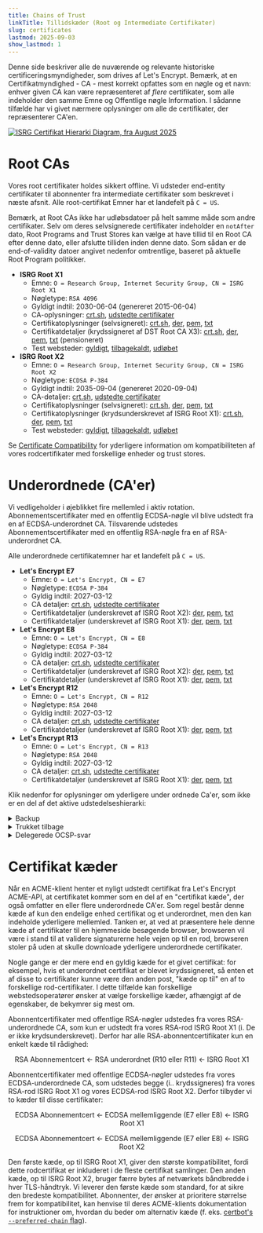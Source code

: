 ```yaml
---
title: Chains of Trust
linkTitle: Tillidskæder (Root og Intermediate Certifikater)
slug: certificates
lastmod: 2025-09-03
show_lastmod: 1
---
```


Denne side beskriver alle de nuværende og relevante historiske certificeringsmyndigheder, som drives af Let's Encrypt. Bemærk, at en Certifikatmyndighed - CA - mest korrekt opfattes som en nøgle og et navn: enhver given CA kan være repræsenteret af _flere_ certifikater, som alle indeholder den samme Emne og Offentlige nøgle Information. I sådanne tilfælde har vi givet nærmere oplysninger om alle de certifikater, der repræsenterer CA'en.

[![ISRG Certifikat Hierarki Diagram, fra August 2025](/images/isrg-hierarchy.png)](/images/isrg-hierarchy.png)

# Root CAs

Vores root certifikater holdes sikkert offline. Vi udsteder end-entity certifikater til abonnenter fra intermediate certifikater som beskrevet i næste afsnit. Alle root-certifikat Emner har et landefelt på `C = US`.

Bemærk, at Root CAs ikke har udløbsdatoer på helt samme måde som andre certifikater. Selv om deres selvsignerede certifikater indeholder en `notAfter` dato, Root Programs and Trust Stores kan vælge at have tillid til en Root CA efter denne dato, eller afslutte tilliden inden denne dato. Som sådan er de end-of-validity datoer angivet nedenfor omtrentlige, baseret på aktuelle Root Program politikker.

* **ISRG Root X1**
  * Emne: `O = Research Group, Internet Security Group, CN = ISRG Root X1`
  * Nøgletype: `RSA 4096`
  * Gyldigt indtil: 2030-06-04 (genereret 2015-06-04)
  * CA-oplysninger: [crt.sh](https://crt.sh/?caid=7394), [udstedte certifikater](https://crt.sh/?Identity=%25&iCAID=7394)
  * Certifikatoplysninger (selvsigneret): [crt.sh](https://crt.sh/?id=9314791), [der](/certs/isrgrootx1.der), [pem](/certs/isrgrootx1.pem), [txt](/certs/isrgrootx1.txt)
  * Certifikatdetaljer (krydssigneret af DST Root CA X3): [crt.sh](https://crt.sh/?id=3958242236), [der](/certs/isrg-root-x1-cross-signed.der), [pem](/certs/isrg-root-x1-cross-signed.pem), [txt](/certs/isrg-root-x1-cross-signed.txt) (pensioneret)
  * Test websteder: [gyldigt](https://valid-isrgrootx1.letsencrypt.org/), [tilbagekaldt](https://revoked-isrgrootx1.letsencrypt.org/), [udløbet](https://expired-isrgrootx1.letsencrypt.org/)
* **ISRG Root X2**
  * Emne: `O = Research Group, Internet Security Group, CN = ISRG Root X2`
  * Nøgletype: `ECDSA P-384`
  * Gyldigt indtil: 2035-09-04 (genereret 2020-09-04)
  * CA-detaljer: [crt.sh](https://crt.sh/?caid=183269), [udstedte certifikater](https://crt.sh/?Identity=%25&iCAID=183269)
  * Certifikatoplysninger (selvsigneret): [crt.sh](https://crt.sh/?id=3335562555), [der](/certs/isrg-root-x2.der), [pem](/certs/isrg-root-x2.pem), [txt](/certs/isrg-root-x2.txt)
  * Certifikatoplysninger (krydsunderskrevet af ISRG Root X1): [crt.sh](https://crt.sh/?id=3334561878), [der](/certs/isrg-root-x2-cross-signed.der), [pem](/certs/isrg-root-x2-cross-signed.pem), [txt](/certs/isrg-root-x2-cross-signed.txt)
  * Test websteder: [gyldigt](https://valid-isrgrootx2.letsencrypt.org/), [tilbagekaldt](https://revoked-isrgrootx2.letsencrypt.org/), [udløbet](https://expired-isrgrootx2.letsencrypt.org/)

Se [Certificate Compatibility](/docs/cert-compat) for yderligere information om kompatibiliteten af vores rodcertifikater med forskellige enheder og trust stores.

# Underordnede (CA'er)

Vi vedligeholder i øjeblikket fire mellemled i aktiv rotation. Abonnementscertifikater med en offentlig ECDSA-nøgle vil blive udstedt fra en af ECDSA-underordnet CA. Tilsvarende udstedes Abonnementscertifikater med en offentlig RSA-nøgle fra en af RSA-underordnet CA.

Alle underordnede certifikatemner har et landefelt på `C = US`.

* **Let's Encrypt E7**
  * Emne: `O = Let's Encrypt, CN = E7`
  * Nøgletype: `ECDSA P-384`
  * Gyldig indtil: 2027-03-12
  * CA detaljer: [crt.sh](https://crt.sh/?caid=295813), [udstedte certifikater](https://crt.sh/?Identity=%25&iCAID=295813)
  * Certifikatdetaljer (underskrevet af ISRG Root X2): [der](/certs/2024/e7.der), [pem](/certs/2024/e7.pem), [txt](/certs/2024/e7.txt)
  * Certifikatdetaljer (underskrevet af ISRG Root X1): [der](/certs/2024/e7-cross.der), [pem](/certs/2024/e7-cross.pem), [txt](/certs/2024/e7-cross.txt)
* **Let's Encrypt E8**
  * Emne: `O = Let's Encrypt, CN = E8`
  * Nøgletype: `ECDSA P-384`
  * Gyldig indtil: 2027-03-12
  * CA detaljer: [crt.sh](https://crt.sh/?caid=295809), [udstedte certifikater](https://crt.sh/?Identity=%25&iCAID=295809)
  * Certifikatdetaljer (underskrevet af ISRG Root X2): [der](/certs/2024/e8.der), [pem](/certs/2024/e8.pem), [txt](/certs/2024/e8.txt)
  * Certifikatdetaljer (underskrevet af ISRG Root X1): [der](/certs/2024/e8-cross.der), [pem](/certs/2024/e8-cross.pem), [txt](/certs/2024/e8-cross.txt)
* **Let's Encrypt R12**
  * Emne: `O = Let's Encrypt, CN = R12`
  * Nøgletype: `RSA 2048`
  * Gyldig indtil: 2027-03-12
  * CA detaljer: [crt.sh](https://crt.sh/?caid=295816), [udstedte certifikater](https://crt.sh/?Identity=%25&iCAID=295816)
  * Certifikatdetaljer (underskrevet af ISRG Root X1): [der](/certs/2024/r12.der), [pem](/certs/2024/r12.pem), [txt](/certs/2024/r12.txt)
* **Let's Encrypt R13**
  * Emne: `O = Let's Encrypt, CN = R13`
  * Nøgletype: `RSA 2048`
  * Gyldig indtil: 2027-03-12
  * CA detaljer: [crt.sh](https://crt.sh/?caid=295817), [udstedte certifikater](https://crt.sh/?Identity=%25&iCAID=295817)
  * Certifikatdetaljer (underskrevet af ISRG Root X1): [der](/certs/2024/r13.der), [pem](/certs/2024/r13.pem), [txt](/certs/2024/r13.txt)

Klik nedenfor for oplysninger om yderligere under ordnede Ca'er, som ikke er en del af det aktive udstedelseshierarki:

<details>
<summary>Backup</summary>

Disse underliggende CA'er har gyldige certifikater, men anvendes ikke til udstedelse. Vi kan til enhver tid begynde at udstede abonnentcertifikater fra dem uden varsel.

* **Let's Encrypt E9**
  * Emne: `O = Let's Encrypt, CN = E9`
  * Nøgletype: `ECDSA P-384`
  * Gyldig indtil: 2027-03-12
  * CA detaljer: [crt.sh](https://crt.sh/?caid=295812), [udstedte certifikater](https://crt.sh/?Identity=%25&iCAID=295812)
  * Certifikatdetaljer (underskrevet af ISRG Root X2): [der](/certs/2024/e9.der), [pem](/certs/2024/e9.pem), [txt](/certs/2024/e9.txt)
  * Certifikatdetaljer (underskrevet af ISRG Root X1): [der](/certs/2024/e9-cross.der), [pem](/certs/2024/e9-cross.pem), [txt](/certs/2024/e9-cross.txt)
* **Let's Encrypt R14**
  * Emne: `O = Let's Encrypt, CN = R14`
  * Nøgletype: `RSA 2048`
  * Gyldig indtil: 2027-03-12
  * CA detaljer: [crt.sh](https://crt.sh/?caid=295818), [udstedte certifikater](https://crt.sh/?Identity=%25&iCAID=295818)
  * Certifikatdetaljer (underskrevet af ISRG Root X1): [der](/certs/2024/r14.der), [pem](/certs/2024/r14.pem), [txt](/certs/2024/r14.txt)

</details>

<details>
<summary>Trukket tilbage</summary>

Disse underordnede CA'er bruges ikke længere til at udstede Abonnentcertifikater. De, der stadig har gyldige certifikater, kan producere CRL'er.

* **Let's Encrypt E1**
  * Emne: `O = Let's Encrypt, CN = E1`
  * Nøgletype: `ECDSA P-384`
  * Gyldig indtil: 2025-09-15
  * CA detaljer: [crt.sh](https://crt.sh/?caid=183283), [udstedte certifikater](https://crt.sh/?Identity=%25&iCAID=183283)
  * Certifikatdetaljer (underskrevet af ISRG Root X2): [crt.sh](https://crt.sh/?id=3334671964), [der](/certs/lets-encrypt-e1.der), [pem](/certs/lets-encrypt-e1.pem),[txt](/certs/lets-encrypt-e1.txt)
* **Let's Encrypt E2**
  * Emne: `O = Let's Encrypt, CN = E2`
  * Nøgletype: `ECDSA P-384`
  * Gyldig indtil: 2025-09-15
  * CA detaljer: [crt.sh](https://crt.sh/?caid=183284), [udstedte certifikater](https://crt.sh/?Identity=%25&iCAID=183284)
  * Certifikatdetaljer (underskrevet af ISRG Root X2): [crt.sh](https://crt.sh/?id=3334671963), [der](/certs/lets-encrypt-e2.der), [pem](/certs/lets-encrypt-e2.pem),[txt](/certs/lets-encrypt-e2.txt)
* **Let's Encrypt E5**
  * Emne: `O = Let's Encrypt, CN = E5`
  * Nøgletype: `ECDSA P-384`
  * Gyldig indtil: 2027-03-12
  * CA-detaljer: [crt.sh](https://crt.sh/?caid=295810), [udstedte certifikater](https://crt.sh/?Identity=%25&iCAID=295810)
  * Certifikatdetaljer (krydsunderskrevet af ISRG Root X2): [der](/certs/2024/e5.der), [pem](/certs/2024/e5.pem),[txt](/certs/2024/e5.txt)
  * Certifikatdetaljer (krydsunderskrevet af ISRG Root X1): [der](/certs/2024/e5-cross.der), [pem](/certs/2024/e5-cross.pem), [txt](/certs/2024/e5-cross.txt)
* **Let's Encrypt E6**
  * Emne: `O = Let's Encrypt, CN = E6`
  * Nøgletype: `ECDSA P-384`
  * Gyldig indtil: 2027-03-12
  * CA-detaljer: [crt.sh](https://crt.sh/?caid=295819), [udstedte certifikater](https://crt.sh/?Identity=%25&iCAID=295819)
  * Certifikatdetaljer (underskrevet af ISRG Root X2): [der](/certs/2024/e6.der), [pem](/certs/2024/e6.pem), [txt](/certs/2024/e6.txt)
  * Certifikatdetaljer (Krydsunderskrevet af ISRG Root X1): [der](/certs/2024/e6-cross.der), [pem](/certs/2024/e6-cross.pem), [txt](/certs/2024/e6-cross.txt)
* **Let's Encrypt R3**
  * Emne: `O = Let's Encrypt, CN = R3`
  * Nøgletype: `RSA 2048`
  * Gyldig indtil: 2025-09-15
  * CA detaljer: [crt.sh](https://crt.sh/?caid=183267), [udstedte certifikater](https://crt.sh/?Identity=%25&iCAID=183267)
  * Certifikat detaljer (underskrevet af ISRG Root X1): [crt.sh](https://crt.sh/?id=3334561877), [der](/certs/lets-encrypt-r4.der), [pem](/certs/lets-encrypt-r4.pem), [txt](/certs/lets-encrypt-r4.txt)
  * Certifikat detaljer (krydsunderskrevet af IdenTrust): [crt.sh](https://crt.sh/?id=3479778542), [der](/certs/lets-encrypt-r3-cross-signed.der), [pem](/certs/lets-encrypt-r3-cross-signed.pem), [txt](/certs/lets-encrypt-r3-cross-signed.txt)
* **Let's Encrypt R4**
  * Emne: `O = Let's Encrypt, CN = R4`
  * Nøgletype: `RSA 2048`
  * Gyldig indtil: 2025-09-15
  * CA detaljer: [crt.sh](https://crt.sh/?caid=183268), [udstedte certifikater](https://crt.sh/?Identity=%25&iCAID=183268)
  * Certifikat detaljer (underskrevet af ISRG Root X1): [crt.sh](https://crt.sh/?id=3334561877), [der](/certs/lets-encrypt-r4.der), [pem](/certs/lets-encrypt-r4.pem), [txt](/certs/lets-encrypt-r4.txt)
  * Certifikat detaljer (krydsunderskrevet af IdenTrust): [crt.sh](https://crt.sh/?id=3479778542), [der](/certs/lets-encrypt-r3-cross-signed.der), [pem](/certs/lets-encrypt-r3-cross-signed.pem), [txt](/certs/lets-encrypt-r3-cross-signed.txt)
* **Let's Encrypt R10**
  * Emne: `O = Let's Encrypt, CN = R10`
  * Nøgletype: `RSA 2048`
  * Gyldig indtil: 2027-03-12
  * CA detaljer: [crt.sh](https://crt.sh/?caid=295814), [udstedte certifikater](https://crt.sh/?Identity=%25&iCAID=295814)
  * Certifikatdetaljer (underskrevet af ISRG Root X1): [der](/certs/2024/r10.der), [pem](/certs/2024/r10.pem), [txt](/certs/2024/r10.txt)
* **Let's Encrypt R11**
  * Emne: `O = Let's Encrypt, CN = R11`
  * Nøgletype: `RSA 2048`
  * Gyldig indtil: 2027-03-12
  * CA detaljer: [crt.sh](https://crt.sh/?caid=295815), [udstedte certifikater](https://crt.sh/?Identity=%25&iCAID=295815)
  * Certifikatdetaljer (underskrevet af ISRG Root X1): [der](/certs/2024/r11.der), [pem](/certs/2024/r11.pem), [txt](/certs/2024/r11.txt)
* **Let's Encrypt Autoriteten X1**
  * Om: `O = Let's Encrypt, CN = Let's Encrypt Autoriteten X1`
  * Nøgletype: `RSA 2048`
  * Gyldig indtil: 2020-06-04 (udløbet)
  * CA detaljer: [crt.sh](https://crt.sh/?caid=7395), [udstedte certifikater](https://crt.sh/?Identity=%25&iCAID=7395)
  * Certifikat detaljer (underskrevet af ISRG Root X1): [crt.sh](https://crt.sh/?id=3334561877), [der](/certs/lets-encrypt-r4.der), [pem](/certs/lets-encrypt-r4.pem), [txt](/certs/lets-encrypt-r4.txt)
  * Certifikat detaljer (krydsunderskrevet af IdenTrust): [crt.sh](https://crt.sh/?id=3479778542), [der](/certs/lets-encrypt-r3-cross-signed.der), [pem](/certs/lets-encrypt-r3-cross-signed.pem), [txt](/certs/lets-encrypt-r3-cross-signed.txt)
* **Let's Encrypt Autoriteten X2**
  * Om: `O = Let's Encrypt, CN = Let's Encrypt Autoriteten X2`
  * Nøgletype: `RSA 2048`
  * Gyldig indtil: 2020-06-04 (udløbet)
  * CA detaljer: [crt.sh](https://crt.sh/?caid=9745), [udstedte certifikater](https://crt.sh/?Identity=%25&iCAID=9745)
  * Certifikat detaljer (underskrevet af ISRG Root X1): [crt.sh](https://crt.sh/?id=3334561877), [der](/certs/lets-encrypt-r4.der), [pem](/certs/lets-encrypt-r4.pem), [txt](/certs/lets-encrypt-r4.txt)
  * Certifikat detaljer (krydsunderskrevet af IdenTrust): [crt.sh](https://crt.sh/?id=3479778542), [der](/certs/lets-encrypt-r3-cross-signed.der), [pem](/certs/lets-encrypt-r3-cross-signed.pem), [txt](/certs/lets-encrypt-r3-cross-signed.txt)
* **Let's Encrypt Autoriteten X3**
  * Om: `O = Let's Encrypt, CN = Let's Encrypt Autoriteten X3`
  * Nøgletype: `RSA 2048`
  * Gyldig indtil: 2021-10-06 (udløbet)
  * CA detaljer: [crt.sh](https://crt.sh/?caid=16418), [udstedte certifikater](https://crt.sh/?Identity=%25&iCAID=16418)
  * Certifikat detaljer (underskrevet af ISRG Root X1): [crt.sh](https://crt.sh/?id=47997543), [der](/certs/letsencryptauthorityx3.der), [pem](/certs/letsencryptauthorityx3.pem), [txt](/certs/letsencryptauthorityx3.txt)
  * Certifikat detaljer (krydsunderskrevet af IdenTrust): [crt.sh](https://crt.sh/?id=3479778542), [der](/certs/lets-encrypt-r3-cross-signed.der), [pem](/certs/lets-encrypt-r3-cross-signed.pem), [txt](/certs/lets-encrypt-r3-cross-signed.txt)
* **Let's Encrypt Autoriteten X4**
  * Om: `O = Let's Encrypt, CN = Let's Encrypt Autoriteten X4`
  * Nøgletype: `RSA 2048`
  * Gyldig indtil: 2021-10-06 (udløbet)
  * CA detaljer: [crt.sh](https://crt.sh/?caid=16429), [udstedte certifikater](https://crt.sh/?Identity=%25&iCAID=16429)
  * Certifikat detaljer (underskrevet af ISRG Root X1): [crt.sh](https://crt.sh/?id=47997546), [der](/certs/letsencryptauthorityx4.der), [pem](/certs/letsencryptauthorityx4.pem), [txt](/certs/letsencryptauthorityx4.txt)
  * Certifikat detaljer (krydsunderskrevet af IdenTrust): [crt.sh](https://crt.sh/?id=15710291), [der](/certs/lets-encrypt-x4-cross-signed.der), [pem](/certs/lets-encrypt-x4-cross-signed.pem), [txt](/certs/lets-encrypt-x4-cross-signed.txt)

</details>

<details>
<summary>Delegerede OCSP-svar</summary>

Dette nøglepar blev tidligere brugt til at signere OCSP-svar vedrørende status for Let's Encrypts underordende certifikater på vegne af Let's Encrypt roden, så roden kan forblive sikker offline. Vi udsteder ikke længere OCSP-svar for vores underordnede certifikater; vi udsteder i stedet regelmæssigt CRL'er fra vores rod for at formidle tilbagekaldelsesstatus for vores underordnede certifikater.

* **ISRG Root OCSP X1**
  * Emne: `O = Internet Security Research Group, CN = ISRG Root OCSP X1`
  * Nøgletype: `RSA 2048`
  * Gyldig indtil: 2025-06-10
  * Certifikat detaljer (underskrevet af ISRG Root X1): [crt.sh](https://crt.sh/?id=2929281974), [der](/certs/isrg-root-ocsp-x1.der), [pem](/certs/isrg-root-ocsp-x1.pem), [txt](/certs/isrg-root-ocsp-x1.txt)
  * Certifikat detaljer (underskrevet af ISRG Root X1): [crt.sh](https://crt.sh/?id=142051103) (udløbet)

</details>
<p><!-- to get the right line spacing after a block element --></p>

# Certifikat kæder

Når en ACME-klient henter et nyligt udstedt certifikat fra Let's Encrypt ACME-API, at certifikatet kommer som en del af en "certifikat kæde", der også omfatter en eller flere underordnede CA'er. Som regel består denne kæde af kun den endelige enhed certifikat og et underordnet, men den kan indeholde yderligere mellemled. Tanken er, at ved at præsentere hele denne kæde af certifikater til en hjemmeside besøgende browser, browseren vil være i stand til at validere signaturerne hele vejen op til en rod, browseren stoler på uden at skulle downloade yderligere underordnede certifikater.

Nogle gange er der mere end en gyldig kæde for et givet certifikat: for eksempel, hvis et underordnet certifikat er blevet krydssigneret, så enten et af disse to certifikater kunne være den anden post, "kæde op til" en af to forskellige rod-certifikater. I dette tilfælde kan forskellige webstedsoperatører ønsker at vælge forskellige kæder, afhængigt af de egenskaber, de bekymrer sig mest om.

Abonnentcertifikater med offentlige RSA-nøgler udstedes fra vores RSA-underordnede CA, som kun er udstedt fra vores RSA-rod ISRG Root X1 (i. De er ikke krydsunderskrevet). Derfor har alle RSA-abonnentcertifikater kun en enkelt kæde til rådighed:

<div style="text-align: center">
RSA Abonnementcert ← RSA underordnet (R10 eller R11) ← ISRG Root X1
</div>
<p><!-- to get the right line spacing after a block element --></p>

Abonnentcertifikater med offentlige ECDSA-nøgler udstedes fra vores ECDSA-underordnede CA, som udstedes begge (i.. krydssigneres) fra vores RSA-rod ISRG Root X1 og vores ECDSA-rod ISRG Root X2. Derfor tilbyder vi to kæder til disse certifikater:

<div style="text-align: center">
ECDSA Abonnementcert ← ECDSA mellemliggende (E7 eller E8) ← ISRG Root X1

ECDSA Abonnementcert ← ECDSA mellemliggende (E7 eller E8) ← ISRG Root X2
</div>
<p><!-- to get the right line spacing after a block element --></p>

Den første kæde, op til ISRG Root X1, giver den største kompatibilitet, fordi dette rodcertifikat er inkluderet i de fleste certifikat samlinger. Den anden kæde, op til ISRG Root X2, bruger færre bytes af netværkets båndbredde i hver TLS-håndtryk. Vi leverer den første kæde som standard, for at sikre den bredeste kompatibilitet. Abonnenter, der ønsker at prioritere størrelse frem for kompatibilitet, kan henvise til deres ACME-klients dokumentation for instruktioner om, hvordan du beder om alternativ kæde (f. eks. [certbot's `--preferred-chain` flag](https://eff-certbot.readthedocs.io/en/stable/using.html#certbot-command-line-options)).
